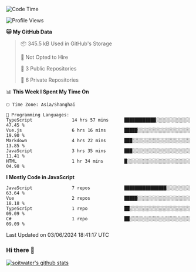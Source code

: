 <!--START_SECTION:waka-->
![Code Time](http://img.shields.io/badge/Code%20Time-3%2C543%20hrs%2040%20mins-blue)

![Profile Views](http://img.shields.io/badge/Profile%20Views-0-blue)

**🐱 My GitHub Data** 

> 📦 345.5 kB Used in GitHub's Storage 
 > 
> 🚫 Not Opted to Hire
 > 
> 📜 3 Public Repositories 
 > 
> 🔑 6 Private Repositories 
 > 
📊 **This Week I Spent My Time On** 

```text
🕑︎ Time Zone: Asia/Shanghai

💬 Programming Languages: 
TypeScript               14 hrs 57 mins      ████████████░░░░░░░░░░░░░   47.45 % 
Vue.js                   6 hrs 16 mins       █████░░░░░░░░░░░░░░░░░░░░   19.90 % 
Markdown                 4 hrs 22 mins       ███░░░░░░░░░░░░░░░░░░░░░░   13.85 % 
JavaScript               3 hrs 35 mins       ███░░░░░░░░░░░░░░░░░░░░░░   11.41 % 
HTML                     1 hr 34 mins        █░░░░░░░░░░░░░░░░░░░░░░░░   04.98 % 
```

**I Mostly Code in JavaScript** 

```text
JavaScript               7 repos             ████████████████░░░░░░░░░   63.64 % 
Vue                      2 repos             █████░░░░░░░░░░░░░░░░░░░░   18.18 % 
TypeScript               1 repo              ██░░░░░░░░░░░░░░░░░░░░░░░   09.09 % 
C#                       1 repo              ██░░░░░░░░░░░░░░░░░░░░░░░   09.09 % 
```




 Last Updated on 03/06/2024 18:41:17 UTC
<!--END_SECTION:waka-->

### Hi there 👋
[![soitwater's github stats](https://github-readme-stats.vercel.app/api?username=soitwater)](https://github.com/soitwater/github-readme-stats)
